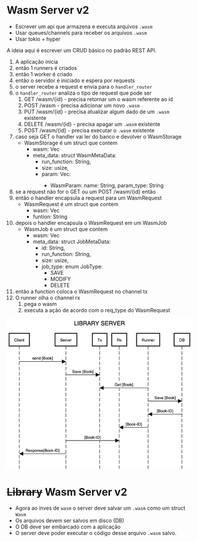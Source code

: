 # Wasm Server v2

- Escrever um api que armazena e executa arquivos `.wasm`
- Usar queues/channels para receber os arquivos `.wasm`
- Usar tokio + hyper

A ideia aqui é escrever um CRUD básico no padrão REST API.

1. A aplicação inicia
2. então 1 runners é criados
3. então 1 worker é criado
4. então o servidor é iniciado e espera por requests
5. o server recebe a request e envia para o `handler_router`
6. o `handler_router` analiza o tipo de request que pode ser
   1. GET /wasm/{id} - precisa retornar um o wasm referente ao id
   2. POST /wasm - precisa adicionar um novo `.wasm`
   3. PUT /wasm/{id} - precisa atualizar algum dado de um `.wasm` existente
   4. DELETE /wasm/{id} - precisa apagar um `.wasm` existente
   5. POST /wasm/{id} - precisa executar o `.wasm` existente
7. caso seja GET o handler vai ler do banco e devolver o WasmStorage
    - WasmStorage é um struct que contem
      - wasm: Vec<u8>
      - meta_data: struct WasmMetaData:
        - run_function: String,
        - size: usize,
        - param: Vec<WasmParam>:
            - WasmParam<T>:
                name: String,
                param_type: String
7. se a request não for o GET ou um POST /wasm/{id} então
8. então o handler encapsula a request para um WasmRequest
    - WasmRequest é um struct que contem
      - wasm: Vec<u8>
      - funtion: String
9. depois o handler encapsula o WasmRequest em um WasmJob
    - WasmJob é um struct que contem
      - wasm: Vec<u8>
      - meta_data: struct JobMetaData:
        - id: String,
        - run_function: String,
        - size: usize,
        - job_type: enum JobType:
            - SAVE
            - MODIFY
            - DELETE
10. então a function coloca o WasmRequest no channel tx
12. O runner olha o channel rx
    1. pega o wasm
    2. executa a ação de acordo com o req_type do WasmRequest

![](./diagram.png)

# ~~Library~~ Wasm Server v2

- Agora ao inves de `wasm` o server deve salvar um `.wasm` como um struct `Wasm`
- Os arquivos devem ser salvos em disco (DB)
- O DB deve ser embarcado com a aplicação
- O server deve poder executar o código desse arquivo `.wasm` salvo.
